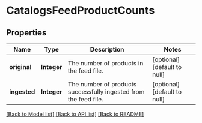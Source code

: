# CatalogsFeedProductCounts
## Properties

| Name | Type | Description | Notes |
|------------ | ------------- | ------------- | -------------|
| **original** | **Integer** | The number of products in the feed file. | [optional] [default to null] |
| **ingested** | **Integer** | The number of products successfully ingested from the feed file. | [optional] [default to null] |

[[Back to Model list]](../README.md#documentation-for-models) [[Back to API list]](../README.md#documentation-for-api-endpoints) [[Back to README]](../README.md)

